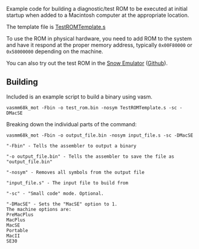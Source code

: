 Example code for building a diagnostic/test ROM to be executed at initial startup when added to a Macintosh computer at the appropriate location.

The template file is [TestROMTemplate.s](TestROMTemplate.s)

To use the ROM in physical hardware, you need to add ROM to the system and have it respond at the proper memory address, typically `0x00F80000` or `0x58000000` depending on the machine.

You can also try out the test ROM in the [Snow Emulator](https://snowemu.com) ([Github](https://github.com/twvd/snow)).

## Building

Included is an example script to build a binary using vasm. 

```
vasmm68k_mot -Fbin -o test_rom.bin -nosym TestROMTemplate.s -sc -DMacSE
```

Breaking down the individual parts of the command:
```
vasmm68k_mot -Fbin -o output_file.bin -nosym input_file.s -sc -DMacSE

"-Fbin" - Tells the assembler to output a binary

"-o output_file.bin" - Tells the assembler to save the file as "output_file.bin"

"-nosym" - Removes all symbols from the output file

"input_file.s" - The input file to build from

"-sc" - "Small code" mode. Optional.

"-DMacSE" - Sets the "MacSE" option to 1. 
The machine options are:
PreMacPlus
MacPlus
MacSE
Portable
MacII
SE30
```